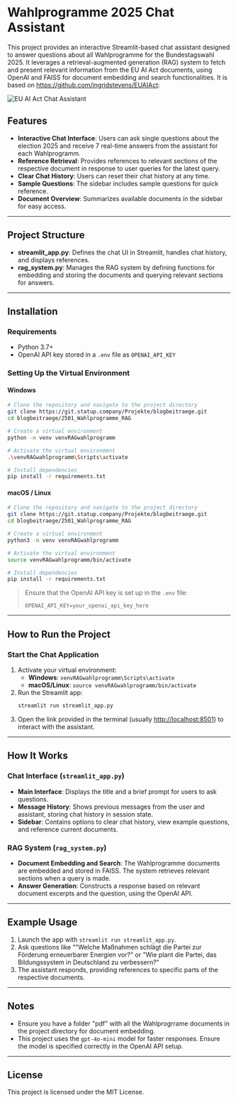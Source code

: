 # Wahlprogramme 2025 Chat Assistant

This project provides an interactive Streamlit-based chat assistant designed to answer questions about all Wahlprogramme for the Bundestagswahl 2025. It leverages a retrieval-augmented generation (RAG) system to fetch and present relevant information from the EU AI Act documents, using OpenAI and FAISS for document embedding and search functionalities. It is based on https://github.com/ingridstevens/EUAIAct:

![EU AI Act Chat Assistant](assets/euaiact-rag-chat.png)

## Features
- **Interactive Chat Interface**: Users can ask single questions about the election 2025 and receive 7 real-time answers from the assistant for each Wahlprogramm.
- **Reference Retrieval**: Provides references to relevant sections of the respective document in response to user queries for the latest query.
- **Clear Chat History**: Users can reset their chat history at any time.
- **Sample Questions**: The sidebar includes sample questions for quick reference.
- **Document Overview**: Summarizes available documents in the sidebar for easy access.

---

## Project Structure

- **streamlit_app.py**: Defines the chat UI in Streamlit, handles chat history, and displays references.
- **rag_system.py**: Manages the RAG system by defining functions for embedding and storing the documents and querying relevant sections for answers.

---

## Installation

### Requirements
- Python 3.7+
- OpenAI API key stored in a `.env` file as `OPENAI_API_KEY`

### Setting Up the Virtual Environment

#### Windows
```bash
# Clone the repository and navigate to the project directory
git clone https://git.statup.company/Projekte/blogbeitraege.git
cd blogbeitraege/2501_Wahlprogramme_RAG

# Create a virtual environment
python -m venv venvRAGwahlprogramm

# Activate the virtual environment
.\venvRAGwahlprogramm\Scripts\activate

# Install dependencies
pip install -r requirements.txt
```

#### macOS / Linux
```bash
# Clone the repository and navigate to the project directory
git clone https://git.statup.company/Projekte/blogbeitraege.git
cd blogbeitraege/2501_Wahlprogramme_RAG

# Create a virtual environment
python3 -m venv venvRAGwahlprogramm

# Activate the virtual environment
source venvRAGwahlprogramm/bin/activate

# Install dependencies
pip install -r requirements.txt
```

> Ensure that the OpenAI API key is set up in the `.env` file:
>
> ```plaintext
> OPENAI_API_KEY=your_openai_api_key_here
> ```

---

## How to Run the Project

### Start the Chat Application
1. Activate your virtual environment:
   - **Windows**: `venvRAGwahlprogramm\Scripts\activate`
   - **macOS/Linux**: `source venvRAGwahlprogramm/bin/activate`
2. Run the Streamlit app:
   ```bash
   streamlit run streamlit_app.py
   ```
3. Open the link provided in the terminal (usually [http://localhost:8501](http://localhost:8501)) to interact with the assistant.

---

## How It Works

### Chat Interface (`streamlit_app.py`)
- **Main Interface**: Displays the title and a brief prompt for users to ask questions.
- **Message History**: Shows previous messages from the user and assistant, storing chat history in session state.
- **Sidebar**: Contains options to clear chat history, view example questions, and reference current documents.

### RAG System (`rag_system.py`)
- **Document Embedding and Search**: The Wahlprogramme documents are embedded and stored in FAISS. The system retrieves relevant sections when a query is made.
- **Answer Generation**: Constructs a response based on relevant document excerpts and the question, using the OpenAI API.

---

## Example Usage

1. Launch the app with `streamlit run streamlit_app.py`.
2. Ask questions like “"Welche Maßnahmen schlägt die Partei zur Förderung erneuerbarer Energien vor?" or "Wie plant die Partei, das Bildungssystem in Deutschland zu verbessern?"
3. The assistant responds, providing references to specific parts of the respective documents.

---

## Notes

- Ensure you have a folder "pdf" with all the Wahlprogrrame documents in the project directory for document embedding.
- This project uses the `gpt-4o-mini` model for faster responses. Ensure the model is specified correctly in the OpenAI API setup.

---

## License
This project is licensed under the MIT License.
